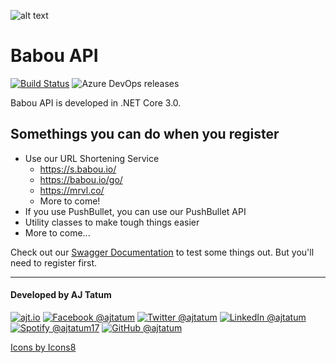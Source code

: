 ![alt text](https://github.com/ajtatum/BabouAPI/blob/master/Babou.API.Web/wwwroot/images/Babou-150x150.png "Babou loves to play, so here's his API!") <!-- markdownlint-disable -->

# **Babou API**

[![Build Status](https://dev.azure.com/ajtatum/ajtapi/_apis/build/status/AJT%20API%20Core%20Build?branchName=master)](https://dev.azure.com/ajtatum/ajtapi/_build/latest?definitionId=19&branchName=master) ![Azure DevOps releases](https://img.shields.io/azure-devops/release/ajtatum/74a95687-061a-4ed9-b531-5d76ab8d8ef2/3/3)

Babou API is developed in .NET Core 3.0.

## **Somethings you can do when you register**

- Use our URL Shortening Service
  - https://s.babou.io/
  - https://babou.io/go/
  - https://mrvl.co/
  - More to come!
- If you use PushBullet, you can use our PushBullet API
- Utility classes to make tough things easier
- More to come...

Check out our [Swagger Documentation](https://babou.io/swagger/) to test some things out. But you'll need to register first.

---

#### Developed by AJ Tatum

[![ajt.io](https://img.icons8.com/clouds/50/000000/domain.png "ajt.io")](https://s.babou.io/aj)
[![Facebook @ajtatum](https://img.icons8.com/clouds/50/000000/facebook-new.png "Facebook @ajtatum")](https://s.babou.io/fbaj)
[![Twitter @ajtatum](https://img.icons8.com/clouds/50/000000/twitter.png "Twitter @ajtatum")](https://s.babou.io/twitteraj)
[![LinkedIn @ajtatum](https://img.icons8.com/clouds/50/000000/linkedin.png "LinkedIn @ajtatum")](https://s.babou.io/linkedinaj)
[![Spotify @ajtatum17](https://img.icons8.com/clouds/50/000000/spotify.png "Spotify @ajtatum17")](https://s.babou.io/spotifyaj)
[![GitHub @ajtatum](https://img.icons8.com/clouds/50/000000/github.png "GitHub @ajtatum")](https://s.babou.io/githubaj)

[Icons by Icons8](https://icons8.com/)

